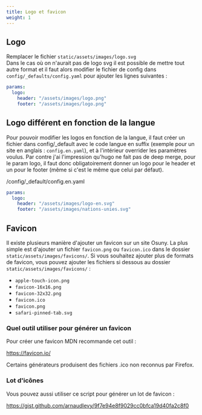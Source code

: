 ```yaml
---
title: Logo et favicon
weight: 1
---
```


## Logo

Remplacer le fichier `static/assets/images/logo.svg`  
Dans le cas où on n'aurait pas de logo svg il est possible de mettre tout autre format et il faut alors modifier le fichier de config dans `config/_defaults/config.yaml` pour ajouter les lignes suivantes :

```yml
params:
  logo:
    header: "/assets/images/logo.png"
    footer: "/assets/images/logo.png"
```


## Logo différent en fonction de la langue
 
Pour pouvoir modifier les logos en fonction de la langue, il faut créer un fichier dans config/_default avec le code langue en suffix (exemple pour un site en anglais : `config.en.yaml`), et à l'intérieur overrider les paramètres voulus. Par contre j'ai l'impression qu'hugo ne fait pas de deep merge, pour le param logo, il faut donc obligatoirement donner un logo pour le header et un pour le footer (même si c'est le même que celui par défaut).

/config/_default/config.en.yaml
```yaml
params:
  logo:
    header: "/assets/images/logo-en.svg"
    footer: "/assets/images/nations-unies.svg"
```

## Favicon

Il existe plusieurs manière d'ajouter un favicon sur un site Osuny. La plus simple est d'ajouter un fichier `favicon.png` ou `favicon.ico` dans le dossier `static/assets/images/favicons/`.
Si vous souhaitez ajouter plus de formats de favicon, vous pouvez ajouter les fichiers si dessous au dossier `static/assets/images/favicons/` :

- `apple-touch-icon.png`
- `favicon-16x16.png`
- `favicon-32x32.png`
- `favicon.ico`
- `favicon.png`
- `safari-pinned-tab.svg`


### Quel outil utiliser pour générer un favicon

Pour créer une favicon MDN recommande cet outil :

https://favicon.io/

Certains générateurs produisent des fichiers .ico non reconnus par Firefox.

### Lot d'icônes

Vous pouvez aussi utiliser ce script pour générer un lot de favicon : 

https://gist.github.com/arnaudlevy/9f7e94e8f9029cc0bfca19d40fa2c8f0

